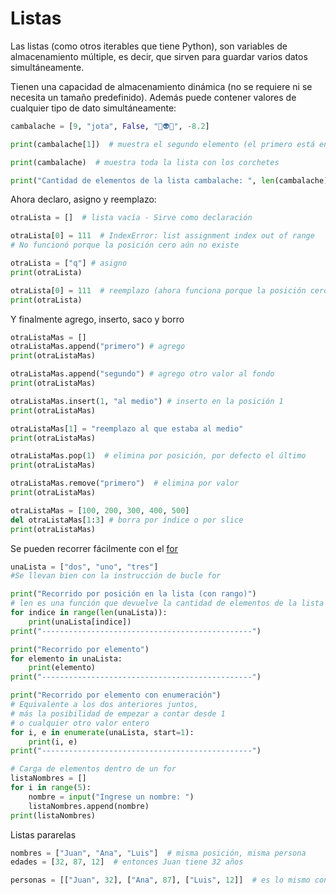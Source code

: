 # Listas

Las listas (como otros iterables que tiene Python), son variables de almacenamiento múltiple, es decir, que sirven para guardar varios datos simultáneamente.

Tienen una capacidad de almacenamiento dinámica (no se requiere ni se necesita un tamaño predefinido).
Además puede contener valores de cualquier tipo de dato simultáneamente:

```py
cambalache = [9, "jota", False, "🤖👽🐍", -8.2]

print(cambalache[1])  # muestra el segundo elemento (el primero está en posición cero)

print(cambalache)  # muestra toda la lista con los corchetes

print("Cantidad de elementos de la lista cambalache: ", len(cambalache))  # len: longitud
```

Ahora declaro, asigno y reemplazo:

```py
otraLista = []  # lista vacía - Sirve como declaración

otraLista[0] = 111  # IndexError: list assignment index out of range
# No funcionó porque la posición cero aún no existe

otraLista = ["q"] # asigno
print(otraLista)

otraLista[0] = 111  # reemplazo (ahora funciona porque la posición cero ya tenía valor)
print(otraLista)
```

Y finalmente agrego, inserto, saco y borro

```py
otraListaMas = []
otraListaMas.append("primero") # agrego
print(otraListaMas)

otraListaMas.append("segundo") # agrego otro valor al fondo
print(otraListaMas)

otraListaMas.insert(1, "al medio") # inserto en la posición 1
print(otraListaMas)

otraListaMas[1] = "reemplazo al que estaba al medio"
print(otraListaMas)

otraListaMas.pop(1)  # elimina por posición, por defecto el último
print(otraListaMas)

otraListaMas.remove("primero")  # elimina por valor
print(otraListaMas)

otraListaMas = [100, 200, 300, 400, 500]
del otraListaMas[1:3] # borra por índice o por slice
print(otraListaMas)
```

Se pueden recorrer fácilmente con el [for](bucles/for.md)

``` py
unaLista = ["dos", "uno", "tres"]
#Se llevan bien con la instrucción de bucle for

print("Recorrido por posición en la lista (con rango)")
# len es una función que devuelve la cantidad de elementos de la lista
for indice in range(len(unaLista)): 
    print(unaLista[indice])
print("-----------------------------------------------")

print("Recorrido por elemento")
for elemento in unaLista:
    print(elemento)
print("-----------------------------------------------")

print("Recorrido por elemento con enumeración")
# Equivalente a los dos anteriores juntos, 
# más la posibilidad de empezar a contar desde 1
# o cualquier otro valor entero
for i, e in enumerate(unaLista, start=1):
    print(i, e)
print("-----------------------------------------------")

# Carga de elementos dentro de un for
listaNombres = []
for i in range(5):
    nombre = input("Ingrese un nombre: ")
    listaNombres.append(nombre)
print(listaNombres)
```

Listas pararelas

``` py
nombres = ["Juan", "Ana", "Luis"]  # misma posición, misma persona
edades = [32, 87, 12]  # entonces Juan tiene 32 años

personas = [["Juan", 32], ["Ana", 87], ["Luis", 12]]  # es lo mismo con listas anidadas
```
